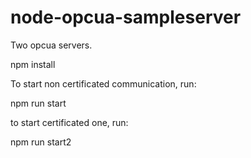 node-opcua-sampleserver
=======================

Two opcua servers.

npm install 

To start non certificated communication, run:

npm run start

to start certificated one, run:

npm run start2




